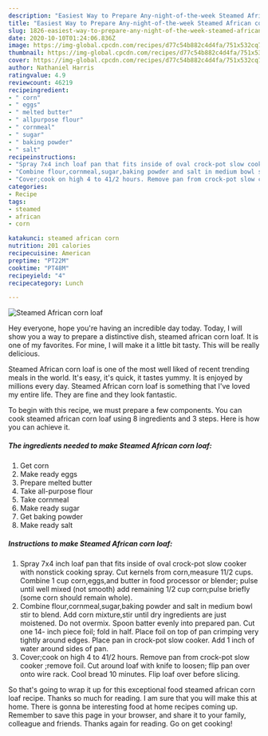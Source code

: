 ```yaml
---
description: "Easiest Way to Prepare Any-night-of-the-week Steamed African corn loaf"
title: "Easiest Way to Prepare Any-night-of-the-week Steamed African corn loaf"
slug: 1826-easiest-way-to-prepare-any-night-of-the-week-steamed-african-corn-loaf
date: 2020-10-10T01:24:06.836Z
image: https://img-global.cpcdn.com/recipes/d77c54b882c4d4fa/751x532cq70/steamed-african-corn-loaf-recipe-main-photo.jpg
thumbnail: https://img-global.cpcdn.com/recipes/d77c54b882c4d4fa/751x532cq70/steamed-african-corn-loaf-recipe-main-photo.jpg
cover: https://img-global.cpcdn.com/recipes/d77c54b882c4d4fa/751x532cq70/steamed-african-corn-loaf-recipe-main-photo.jpg
author: Nathaniel Harris
ratingvalue: 4.9
reviewcount: 46219
recipeingredient:
- " corn"
- " eggs"
- " melted butter"
- " allpurpose flour"
- " cornmeal"
- " sugar"
- " baking powder"
- " salt"
recipeinstructions:
- "Spray 7x4 inch loaf pan that fits inside of oval crock-pot slow cooker with nonstick cooking spray. Cut kernels from corn,measure 11/2 cups. Combine 1 cup corn,eggs,and butter in food processor or blender; pulse until well mixed (not smooth) add remaining 1/2 cup corn;pulse briefly (some corn should remain whole)."
- "Combine flour,cornmeal,sugar,baking powder and salt in medium bowl stir to blend. Add corn mixture,stir until dry ingredients are just moistened. Do not overmix. Spoon batter evenly into prepared pan. Cut one 14- inch piece foil; fold in half. Place foil on top of pan crimping very tightly around edges. Place pan in crock-pot slow cooker. Add 1 inch of water around sides of pan."
- "Cover;cook on high 4 to 41/2 hours. Remove pan from crock-pot slow cooker ;remove foil. Cut around loaf with knife to loosen; flip pan over onto wire rack. Cool bread 10 minutes. Flip loaf over before slicing."
categories:
- Recipe
tags:
- steamed
- african
- corn

katakunci: steamed african corn 
nutrition: 201 calories
recipecuisine: American
preptime: "PT22M"
cooktime: "PT48M"
recipeyield: "4"
recipecategory: Lunch

---
```



![Steamed African corn loaf](https://img-global.cpcdn.com/recipes/d77c54b882c4d4fa/751x532cq70/steamed-african-corn-loaf-recipe-main-photo.jpg)

Hey everyone, hope you're having an incredible day today. Today, I will show you a way to prepare a distinctive dish, steamed african corn loaf. It is one of my favorites. For mine, I will make it a little bit tasty. This will be really delicious.

Steamed African corn loaf is one of the most well liked of recent trending meals in the world. It's easy, it's quick, it tastes yummy. It is enjoyed by millions every day. Steamed African corn loaf is something that I've loved my entire life. They are fine and they look fantastic.




To begin with this recipe, we must prepare a few components. You can cook steamed african corn loaf using 8 ingredients and 3 steps. Here is how you can achieve it.

<!--inarticleads1-->

##### The ingredients needed to make Steamed African corn loaf:

1. Get  corn
1. Make ready  eggs
1. Prepare  melted butter
1. Take  all-purpose flour
1. Take  cornmeal
1. Make ready  sugar
1. Get  baking powder
1. Make ready  salt




<!--inarticleads2-->

##### Instructions to make Steamed African corn loaf:

1. Spray 7x4 inch loaf pan that fits inside of oval crock-pot slow cooker with nonstick cooking spray. Cut kernels from corn,measure 11/2 cups. Combine 1 cup corn,eggs,and butter in food processor or blender; pulse until well mixed (not smooth) add remaining 1/2 cup corn;pulse briefly (some corn should remain whole).
1. Combine flour,cornmeal,sugar,baking powder and salt in medium bowl stir to blend. Add corn mixture,stir until dry ingredients are just moistened. Do not overmix. Spoon batter evenly into prepared pan. Cut one 14- inch piece foil; fold in half. Place foil on top of pan crimping very tightly around edges. Place pan in crock-pot slow cooker. Add 1 inch of water around sides of pan.
1. Cover;cook on high 4 to 41/2 hours. Remove pan from crock-pot slow cooker ;remove foil. Cut around loaf with knife to loosen; flip pan over onto wire rack. Cool bread 10 minutes. Flip loaf over before slicing.




So that's going to wrap it up for this exceptional food steamed african corn loaf recipe. Thanks so much for reading. I am sure that you will make this at home. There is gonna be interesting food at home recipes coming up. Remember to save this page in your browser, and share it to your family, colleague and friends. Thanks again for reading. Go on get cooking!
